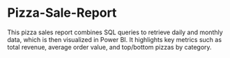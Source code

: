 # Pizza-Sale-Report
This pizza sales report combines SQL queries to retrieve daily and monthly data, which is then visualized in Power BI. It highlights key metrics such as total revenue, average order value, and top/bottom pizzas by category.

